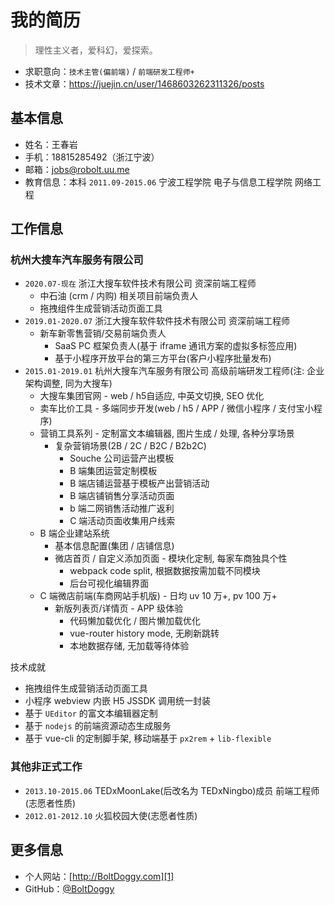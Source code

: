 # 我的简历

<!-- <img src="https://img.souche.com/f2e/ee655c3a87e314888f5478d70082f73f.jpg" align="right" width="300"> -->

> 理性主义者，爱科幻，爱探索。

- 求职意向：`技术主管(偏前端)` / `前端研发工程师+`
- 技术文章：https://juejin.cn/user/1468603262311326/posts

## 基本信息

- 姓名：王春岩
- 手机：18815285492（浙江宁波）
- 邮箱：jobs@robolt.uu.me
- 教育信息：本科 `2011.09-2015.06` 宁波工程学院 电子与信息工程学院 网络工程

## 工作信息

### 杭州大搜车汽车服务有限公司

* `2020.07-现在` 浙江大搜车软件技术有限公司 资深前端工程师
	* 中石油 (crm / 内购) 相关项目前端负责人
	* 拖拽组件生成营销活动页面工具
* `2019.01-2020.07` 浙江大搜车软件软件技术有限公司 资深前端工程师
	* 新车新零售营销/交易前端负责人
		* SaaS PC 框架负责人(基于 iframe 通讯方案的虚拟多标签应用)
		* 基于小程序开放平台的第三方平台(客户小程序批量发布)
* `2015.01-2019.01` 杭州大搜车汽车服务有限公司 高级前端研发工程师(注: 企业架构调整, 同为大搜车)
	* 大搜车集团官网 - web / h5自适应, 中英文切换, SEO 优化
	* 卖车比价工具 - 多端同步开发(web / h5 / APP / 微信小程序 / 支付宝小程序)
	* 营销工具系列 - 定制富文本编辑器, 图片生成 / 处理, 各种分享场景
		* 复杂营销场景(2B / 2C / B2C / B2b2C)
			* Souche 公司运营产出模板
			* B 端集团运营定制模板
			* B 端店铺运营基于模板产出营销活动
			* B 端店铺销售分享活动页面
			* b 端二网销售活动推广返利
			* C 端活动页面收集用户线索
	* B 端企业建站系统
		* 基本信息配置(集团 / 店铺信息)
		* 微店首页 / 自定义添加页面 - 模块化定制, 每家车商独具个性
			* webpack code split, 根据数据按需加载不同模块
			* 后台可视化编辑界面
	* C 端微店前端(车商网站手机版) - 日均 uv 10 万+, pv 100 万+
		* 新版列表页/详情页 - APP 级体验
			* 代码懒加载优化 / 图片懒加载优化
			* vue-router history mode, 无刷新跳转
			* 本地数据存储, 无加载等待体验

技术成就

* 拖拽组件生成营销活动页面工具
* 小程序 webview 内嵌 H5 JSSDK 调用统一封装
* 基于 `UEditor` 的富文本编辑器定制
* 基于 `nodejs` 的前端资源动态生成服务
* 基于 vue-cli 的定制脚手架, 移动端基于 `px2rem` + `lib-flexible`

### 其他非正式工作

* `2013.10-2015.06` TEDxMoonLake(后改名为 TEDxNingbo)成员 前端工程师(志愿者性质)
* `2012.01-2012.10` 火狐校园大使(志愿者性质)

## 更多信息

* 个人网站：[http://BoltDoggy.com][1]
* GitHub：[@BoltDoggy][3]



[1]: http://boltdoggy.com "BoltDoggy.com"
[3]: http://github.com/BoltDoggy "Bolt"
